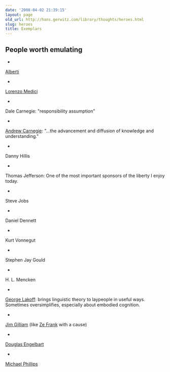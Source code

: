 ```yaml
---
date: '2008-04-02 21:39:15'
layout: page
old_url: http://hans.gerwitz.com/library/thoughts/heroes.html
slug: heroes
title: Exemplars
---
```


## People worth emulating






  * 
 [Alberti][1]

  * 
 [Lorenzo Medici][2]

  * 
 Dale Carnegie: "responsibility assumption" 

  * 
 [Andrew Carnegie][3]: "…the advancement and diffusion of knowledge and understanding."

  * 
 Danny Hillis

  * 
 Thomas Jefferson: One of the most important sponsors of the liberty I enjoy today.

  * 
 Steve Jobs

  * 
 Daniel Dennett

  * 
 Kurt Vonnegut

  * 
 Stephen Jay Gould

  * 
 H. L. Mencken

  * 
 [George Lakoff][4]: brings linguistic theory to laypeople in useful ways.  Sometimes oversimplifies, especially about embodied cognition.



  * 
[Jim Gilliam][5] (like [Ze Frank][6] with a cause)



  * 
[Douglas Engelbart][7]



  * 
[Michael Phillips][8]





   [1]: http://en.wikipedia.org/wiki/Leon_Battista_Alberti
   [2]: http://en.wikipedia.org/wiki/Lorenzo_de'_Medici
   [3]: http://www.carnegie.org/sub/about/biography.html
   [4]: http://www.rockridgeinstitute.org/people/lakoff
   [5]: http://www.jimgilliam.com/
   [6]: http://www.zefrank.com/
   [7]: http://dougengelbart.org/
   [8]: http://www.lithiumcreations.com/about-the-author/

